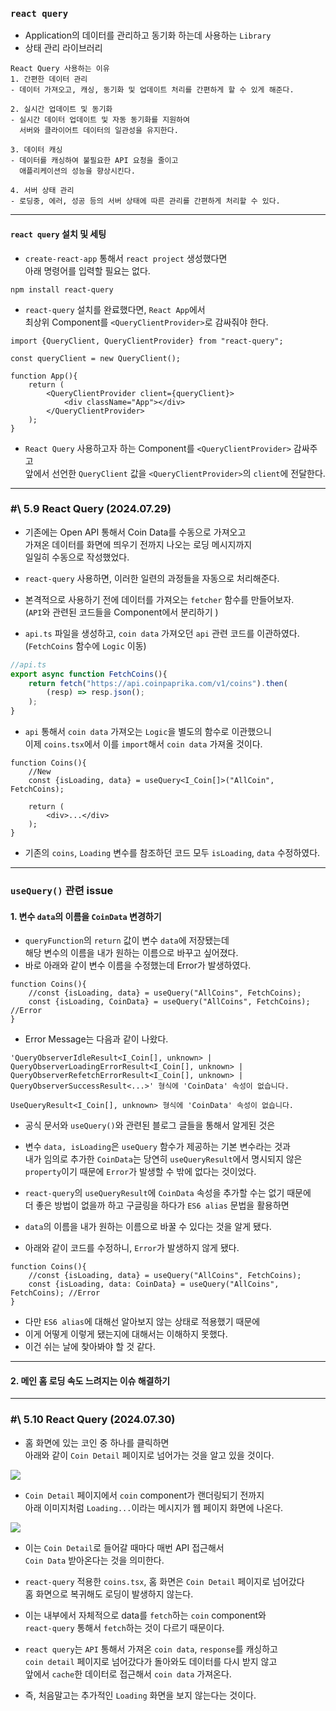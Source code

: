 
### `react query`

- Application의 데이터를 관리하고 동기화 하는데 사용하는 `Library`
- 상태 관리 라이브러리

```
React Query 사용하는 이유
1. 간편한 데이터 관리
- 데이터 가져오고, 캐싱, 동기화 및 업데이트 처리를 간편하게 할 수 있게 해준다.

2. 실시간 업데이트 및 동기화
- 실시간 데이터 업데이트 및 자동 동기화를 지원하여
  서버와 클라이어트 데이터의 일관성을 유지한다.
  
3. 데이터 캐싱
- 데이터를 캐싱하여 불필요한 API 요청을 줄이고
  애플리케이션의 성능을 향상시킨다.
  
4. 서버 상태 관리
- 로딩중, 에러, 성공 등의 서버 상태에 따른 관리를 간편하게 처리할 수 있다.
```

---

#### `react query` 설치 및 세팅

- `create-react-app` 통해서 `react project` 생성했다면 <br/>
	아래 명령어를 입력할 필요는 없다.

``` shell
npm install react-query
```

- `react-query` 설치를 완료했다면, `React App`에서 <br/>
	최상위 Component를 `<QueryClientProvider>`로 감싸줘야 한다.

``` tsx
import {QueryClient, QueryClientProvider} from "react-query";

const queryClient = new QueryClient();

function App(){
	return (
		<QueryClientProvider client={queryClient}>
			<div className="App"></div>
		</QueryClientProvider>
	);
}
```

- `React Query` 사용하고자 하는 Component를 `<QueryClientProvider>` 감싸주고 <br/>
	앞에서 선언한 `QueryClient` 값을 `<QueryClientProvider>`의 `client`에 전달한다.

---
### \#\ 5.9 React Query (2024.07.29)

- 기존에는 Open API 통해서 Coin Data를 수동으로 가져오고 <br/>
	가져온 데이터를 화면에 띄우기 전까지 나오는 로딩 메시지까지 <br/>
	일일히 수동으로 작성했었다.

- `react-query` 사용하면, 이러한 일련의 과정들을 자동으로 처리해준다.
- 본격적으로 사용하기 전에 데이터를 가져오는 `fetcher` 함수를 만들어보자. <br/>
	(`API`와 관련된 코드들을 Component에서 분리하기 )

- `api.ts` 파일을 생성하고, `coin data` 가져오던 `api` 관련 코드를 이관하였다.<br/>
	(`FetchCoins` 함수에 `Logic` 이동) 

``` ts
//api.ts
export async function FetchCoins(){
	return fetch("https://api.coinpaprika.com/v1/coins").then(
		(resp) => resp.json();
	);
}
```

- `api` 통해서 `coin data` 가져오는 `Logic`을 별도의 함수로 이관했으니 <br/>
	이제 `coins.tsx`에서 이를 `import`해서 `coin data` 가져올 것이다.

``` tsx
function Coins(){
	//New
	const {isLoading, data} = useQuery<I_Coin[]>("AllCoin", FetchCoins);
	
	return (
		<div>...</div>
	);
}
```

- 기존의 `coins`, `Loading` 변수를 참조하던 코드 모두 `isLoading`, `data` 수정하였다.

---

### `useQuery()` 관련 issue

#### 1. 변수 `data`의 이름을 `CoinData` 변경하기

- `queryFunction`의 `return` 값이 변수 `data`에 저장됐는데 <br/>
	해당 변수의 이름을 내가 원하는 이름으로 바꾸고 싶어졌다.
- 바로 아래와 같이 변수 이름을 수정했는데 Error가 발생하였다.

``` tsx
function Coins(){
	//const {isLoading, data} = useQuery("AllCoins", FetchCoins);
	const {isLoading, CoinData} = useQuery("AllCoins", FetchCoins); //Error
}
```

- Error Message는 다음과 같이 나왔다.

```
'QueryObserverIdleResult<I_Coin[], unknown> | QueryObserverLoadingErrorResult<I_Coin[], unknown> | QueryObserverRefetchErrorResult<I_Coin[], unknown> | QueryObserverSuccessResult<...>' 형식에 'CoinData' 속성이 없습니다.

UseQueryResult<I_Coin[], unknown> 형식에 'CoinData' 속성이 없습니다.
```

- 공식 문서와 `useQuery()`와 관련된 블로그 글들을 통해서 알게된 것은
- 변수 `data, isLoading`은 `useQuery` 함수가 제공하는 기본 변수라는 것과 <br/>
	내가 임의로 추가한 `CoinData`는 당연히 `useQueryResult`에서 명시되지 않은 <br/>
	`property`이기 때문에 `Error`가 발생할 수 밖에 없다는 것이었다.
- `react-query`의 `useQueryResult`에 `CoinData` 속성을 추가할 수는 없기 때문에 <br/>
	더 좋은 방법이 없을까 하고 구글링을 하다가 `ES6 alias` 문법을 활용하면
- `data`의 이름을 내가 원하는 이름으로 바꿀 수 있다는 것을 알게 됐다.

- 아래와 같이 코드를 수정하니, `Error`가 발생하지 않게 됐다.

``` tsx
function Coins(){
	//const {isLoading, data} = useQuery("AllCoins", FetchCoins);
	const {isLoading, data: CoinData} = useQuery("AllCoins", FetchCoins); //Error
}
```

- 다만 `ES6 alias`에 대해선 알아보지 않는 상태로 적용했기 때문에
- 이게 어떻게 이렇게 됐는지에 대해서는 이해하지 못했다.
- 이건 쉬는 날에 찾아봐야 할 것 같다.

---
#### 2. 메인 홈 로딩 속도 느려지는 이슈 해결하기

---

### \#\ 5.10 React Query (2024.07.30)

- 홈 화면에 있는 코인 중 하나를 클릭하면 <br/>
	아래와 같이 `Coin Detail` 페이지로 넘어가는 것을 알고 있을 것이다.

<img src="ref/nested_switch.png"/>

- `Coin Detail` 페이지에서 `coin` component가 랜더링되기 전까지 <br/>
	아래 이미지처럼 `Loading...`이라는 메시지가 웹 페이지 화면에 나온다.

<img src="ref/before_coin-render.png"/>

- 이는 `Coin Detail`로 들어갈 때마다 매번 API 접근해서 <br/>
	`Coin Data` 받아온다는 것을 의미한다.

- `react-query` 적용한 `coins.tsx`, 홈 화면은 `Coin Detail` 페이지로 넘어갔다 <br/>
	홈 화면으로 복귀해도 로딩이 발생하지 않는다.

- 이는 내부에서 자체적으로 data를 `fetch`하는 `coin` component와 <br/>
	`react-query` 통해서 `fetch`하는 것이 다르기 때문이다.

- `react query`는 `API` 통해서 가져온 `coin data`, `response`를 캐싱하고 <br/>
	`coin detail` 페이지로 넘어갔다가 돌아와도 데이터를 다시 받지 않고 <br/>
	앞에서 `cache`한 데이터로 접근해서 `coin data` 가져온다.

- 즉, 처음말고는 추가적인 `Loading` 화면을 보지 않는다는 것이다.


